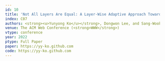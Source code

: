 ```yaml
---
id: 10
title: 'Not All Layers Are Equal: A Layer-Wise Adaptive Approach Toward Large-Scale DNN Training'
index: C07
authors: <strong><u>Yunyong Ko</u></strong>, Dongwon Lee, and Sang-Wook Kim
venue: The ACM Web Conference (<strong>WWW</strong>)
vtype: conference
year: 2022
ptype: Full Paper
paper: https://yy-ko.github.com
code: https://yy-ko.github.com
---
```

